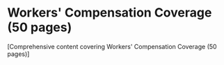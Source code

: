 # Workers' Compensation Coverage (50 pages)

[Comprehensive content covering Workers' Compensation Coverage (50 pages)]
